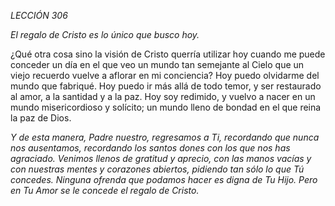 *LECCIÓN 306*

*El regalo de Cristo es lo único que busco hoy.*

¿Qué otra cosa sino la visión de Cristo querría utilizar hoy cuando me puede conceder un día en el que veo un mundo tan semejante al Cielo que un viejo recuerdo vuelve a aflorar en mi conciencia? Hoy puedo olvidarme del mundo que fabriqué. Hoy puedo ir más allá de todo temor, y ser restaurado al amor, a la santidad y a la paz. Hoy soy redimido, y vuelvo a nacer en un mundo misericordioso y solícito; un mundo lleno de bondad en el que reina la paz de Dios.

_Y de esta manera, Padre nuestro, regresamos a Ti, recordando que nunca nos ausentamos, recordando los santos dones con los que nos has agraciado. Venimos llenos de gratitud y aprecio, con las manos vacías y con nuestras mentes y corazones abiertos, pidiendo tan sólo lo que Tú concedes. Ninguna ofrenda que podamos hacer es digna de Tu Hijo. Pero en Tu Amor se le concede el regalo de Cristo._